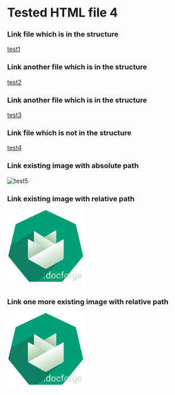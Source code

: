 <h1>Tested HTML file 4</h1>

<h3>Link file which is in the structure</h3>
<a href="https://github.com/gardener/docforge/blob/master/integration-test/tested-doc/html-tests/testedDir/innerDir/testedHTMLFile5.md">test1</a>

<h3>Link another file which is in the structure</h3>
<a href="https://github.com/gardener/docforge/blob/master/integration-test/tested-doc/html-tests/testedHTMLFile1.md">test2</a>

<h3>Link another file which is in the structure</h3>
<a href="https://github.com/gardener/docforge/blob/master/integration-test/tested-doc/html-tests/testedDir/testedHTMLFile3.md">test3</a>

<h3>Link file which is not in the structure</h3>
<a href="https://github.com/gardener/gardener/blob/v1.30.0/README.md">test4</a>

<h3>Link existing image with absolute path</h3>
<img title="test5" src="https://github.com/gardener/docforge/blob/master/integration-test/tested-doc/images/gardener-docforge-logo.png">

<h3>Link existing image with relative path</h3>
<img title="test6" src="../../images/gardener-docforge-logo.png">

<h3>Link one more existing image with relative path</h3>
<img title="test7" src="./../../images/gardener-docforge-logo.png">
